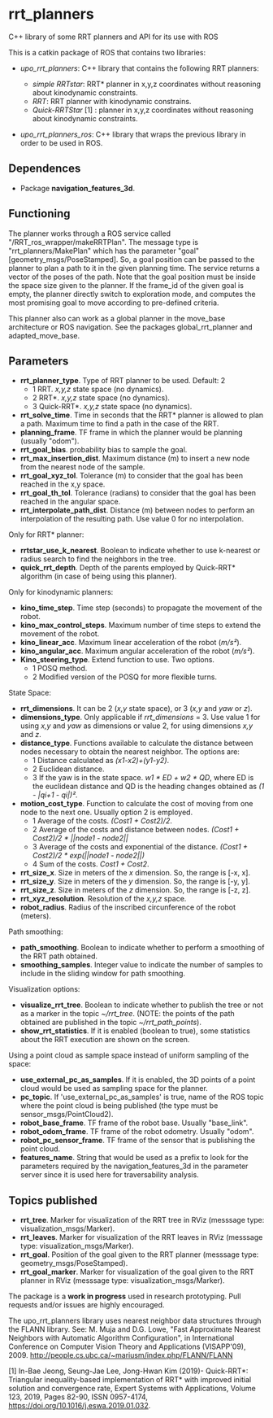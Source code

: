 # rrt_planners
C++ library of some RRT planners and API for its use with ROS

This is a catkin package of ROS that contains two libraries:

* *upo_rrt_planners*: C++ library that contains the following RRT planners:

	- *simple RRTstar*: RRT* planner in x,y,z coordinates without reasoning about kinodynamic constraints.
	- *RRT*: RRT planner with kinodynamic constrains.
	- *Quick-RRTStar* [1] : planner in x,y,z coordinates without reasoning about kinodynamic constraints.

* *upo_rrt_planners_ros*: C++ library that wraps the previous library in order to be used in ROS. 


## Dependences

* Package **navigation_features_3d**.

## Functioning

The planner works through a ROS service called "/RRT_ros_wrapper/makeRRTPlan". The message type is "rrt_planners/MakePlan" which has the parameter "goal" [geometry_msgs/PoseStamped]. So, a goal position can be passed to the planner to plan a path to it in the given planning time. The service returns a vector of the poses of the path. Note that the goal position must be inside the space size given to the planner.
If the frame_id of the given goal is empty, the planner directly switch to exploration mode, and computes the most promising goal to move according to pre-defined criteria.

This planner also can work as a global planner in the move_base architecture or ROS navigation. See the packages global_rrt_planner and adapted_move_base. 



## Parameters

* **rrt_planner_type**. Type of RRT planner to be used. Default: 2
	- 1 RRT. *x,y,z* state space (no dynamics).
	- 2 RRT*. *x,y,z* state space (no dynamics).
	- 3 Quick-RRT*. *x,y,z* state space (no dynamics).
* **rrt_solve_time**. Time in seconds that the RRT* planner is allowed to plan a path. Maximum time to find a path in the case of the RRT.
* **planning_frame**. TF frame in which the planner would be planning (usually "odom").
* **rrt_goal_bias**. probability bias to sample the goal.
* **rrt_max_insertion_dist**. Maximum distance (m) to insert a new node from the nearest node of the sample.
* **rrt_goal_xyz_tol**. Tolerance (m) to consider that the goal has been reached in the x,y space.
* **rrt_goal_th_tol**. Tolerance (radians) to consider that the goal has been reached in the angular space.
* **rrt_interpolate_path_dist**. Distance (m) between nodes to perform an interpolation of the resulting path. Use value 0 for no interpolation.

Only for RRT* planner:
* **rrtstar_use_k_nearest**. Boolean to indicate whether to use k-nearest or radius search to find the neighbors in the tree.
* **quick_rrt_depth**. Depth of the parents employed by Quick-RRT* algorithm (in case of being using this planner). 


Only for kinodynamic planners:
* **kino_time_step**. Time step (seconds) to propagate the movement of the robot.
* **kino_max_control_steps**. Maximum number of time steps to extend the movement of the robot.
* **kino_linear_acc**. Maximum linear acceleration of the robot (*m/s²*).
* **kino_angular_acc**. Maximum angular acceleration of the robot (*m/s²*).
* **Kino_steering_type**. Extend function to use. Two options.
	- 1 POSQ method.
	- 2 Modified version of the POSQ for more flexible turns.

State Space:
* **rrt_dimensions**. It can be 2 (*x,y* state space), or 3 (*x,y* and *yaw* or *z*).
* **dimensions_type**. Only applicable if *rrt_dimensions* = 3. Use value 1 for using *x,y* and *yaw* as dimensions or value 2, for using dimensions *x,y* and *z*.
* **distance_type**. Functions available to calculate the distance between nodes necessary to obtain the nearest neighbor. The options are:
	- 1 Distance calculated as *(x1-x2)+(y1-y2)*.
	- 2 Euclidean distance.
	- 3 If the yaw is in the state space. *w1 * ED + w2 * QD*, where ED is the euclidean distance and QD is the heading changes obtained as *(1 - |qi+1 - qi|)²*. 
* **motion_cost_type**. Function to calculate the cost of moving from one node to the next one. Usually option 2 is employed.
	- 1 Average of the costs. *(Cost1 + Cost2)/2*.
	- 2 Average of the costs and distance between nodes. *(Cost1 + Cost2)/2 * ||node1 - node2||*
	- 3 Average of the costs and exponential of the distance. *(Cost1 + Cost2)/2 * exp(||node1 - node2||)*
	- 4 Sum of the costs. *Cost1 + Cost2*.
* **rrt_size_x**. Size in meters of the *x* dimension. So, the range is [-x, x].
* **rrt_size_y**. Size in meters of the *y* dimension. So, the range is [-y, y].
* **rrt_size_z**. Size in meters of the *z* dimension. So, the range is [-z, z].
* **rrt_xyz_resolution**. Resolution of the *x,y,z* space.
* **robot_radius**. Radius of the inscribed circunference of the robot (meters).

Path smoothing:
* **path_smoothing**. Boolean to indicate whether to perform a smoothing of the RRT path obtained.
* **smoothing_samples**. Integer value to indicate the number of samples to include in the sliding window for path smoothing.

Visualization options:
* **visualize_rrt_tree**. Boolean to indicate whether to publish the tree or not as a marker in the topic *~/rrt_tree*. (NOTE: the points of the path obtained are published in the topic *~/rrt_path_points*).
* **show_rrt_statistics**. If it is enabled (boolean to true), some statistics about the RRT execution are shown on the screen.


Using a point cloud as sample space instead of uniform sampling of the space:
* **use_external_pc_as_samples**. If it is enabled, the 3D points of a point cloud would be used as sampling space for the planner.
* **pc_topic**. If 'use_external_pc_as_samples' is true, name of the ROS topic where the point cloud is being published (the type must be sensor_msgs/PointCloud2).
* **robot_base_frame**. TF frame of the robot base. Usually "base_link".
* **robot_odom_frame**. TF frame of the robot odometry. Usually "odom".
* **robot_pc_sensor_frame**. TF frame of the sensor that is publishing the point cloud.
* **features_name**. String that would be used as a prefix to look for the parameters required by the navigation_features_3d in the parameter server since it is used here for traversability analysis.    


## Topics published

* **rrt_tree**. Marker for visualization of the RRT tree in RViz (messsage type: visualization_msgs/Marker).
* **rrt_leaves**. Marker for visualization of the RRT leaves in RViz (messsage type: visualization_msgs/Marker).
* **rrt_goal**. Position of the goal given to the RRT planner (messsage type: geometry_msgs/PoseStamped). 
* **rrt_goal_marker**. Marker for visualization of the goal given to the RRT planner in RViz (messsage type: visualization_msgs/Marker).


The package is a **work in progress** used in research prototyping. Pull requests and/or issues are highly encouraged.


The upo_rrt_planners library uses nearest neighbor data structures through the FLANN library. See: M. Muja and D.G. Lowe, "Fast Approximate Nearest Neighbors with Automatic Algorithm Configuration", in International Conference on Computer Vision Theory and Applications (VISAPP'09), 2009. http://people.cs.ubc.ca/~mariusm/index.php/FLANN/FLANN


[1] In-Bae Jeong, Seung-Jae Lee, Jong-Hwan Kim (2019)- Quick-RRT*: Triangular inequality-based implementation of RRT* with improved initial solution and convergence rate, Expert Systems with Applications, Volume 123, 2019, Pages 82-90, ISSN 0957-4174, https://doi.org/10.1016/j.eswa.2019.01.032.
